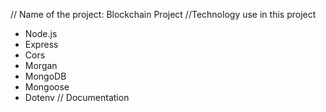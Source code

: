 // Name of the project: Blockchain Project
//Technology use in this project

- Node.js
- Express
- Cors
- Morgan
- MongoDB
- Mongoose
- Dotenv
  // Documentation
